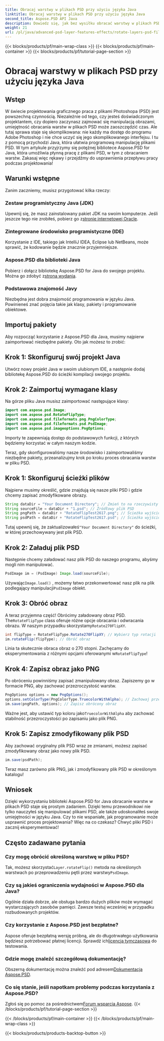 ```yaml
---
title: Obracaj warstwy w plikach PSD przy użyciu języka Java
linktitle: Obracaj warstwy w plikach PSD przy użyciu języka Java
second_title: Aspose.PSD API Java
description: Dowiedz się, jak bez wysiłku obracać warstwy w plikach PSD za pomocą Aspose.PSD dla Java, korzystając z tego przewodnika krok po kroku.
weight: 21
url: /pl/java/advanced-psd-layer-features-effects/rotate-layers-psd-files/
---
```


{{< blocks/products/pf/main-wrap-class >}}
{{< blocks/products/pf/main-container >}}
{{< blocks/products/pf/tutorial-page-section >}}

# Obracaj warstwy w plikach PSD przy użyciu języka Java

## Wstęp
W świecie projektowania graficznego praca z plikami Photoshopa (PSD) jest powszechną czynnością. Niezależnie od tego, czy jesteś doświadczonym projektantem, czy dopiero zaczynasz zajmować się manipulacją obrazami, umiejętność obracania warstw w plikach PSD może zaoszczędzić czas. Ale tutaj sprawa staje się skomplikowana: nie każdy ma dostęp do programu Adobe Photoshop i nie chce uczyć się jego skomplikowanego interfejsu. I tu z pomocą przychodzi Java, która ułatwia programową manipulację plikami PSD. W tym artykule przyjrzymy się potężnej bibliotece Aspose.PSD for Java, która umożliwia płynną pracę z plikami PSD, w tym z obracaniem warstw. Zakasaj więc rękawy i przejdźmy do usprawnienia przepływu pracy podczas projektowania!
## Warunki wstępne
Zanim zaczniemy, musisz przygotować kilka rzeczy:
### Zestaw programistyczny Java (JDK)
 Upewnij się, że masz zainstalowany pakiet JDK na swoim komputerze. Jeśli jeszcze tego nie zrobiłeś, pobierz go z[stronie internetowej Oracle](https://www.oracle.com/java/technologies/javase-downloads.html).
### Zintegrowane środowisko programistyczne (IDE)
Korzystanie z IDE, takiego jak IntelliJ IDEA, Eclipse lub NetBeans, może sprawić, że kodowanie będzie znacznie przyjemniejsze.
### Aspose.PSD dla biblioteki Java
 Pobierz i dołącz bibliotekę Aspose.PSD for Java do swojego projektu. Można go zdobyć z[strona wydania](https://releases.aspose.com/psd/java/).
### Podstawowa znajomość Javy
Niezbędna jest dobra znajomość programowania w języku Java. Powinieneś znać pojęcia takie jak klasy, pakiety i programowanie obiektowe.
## Importuj pakiety
Aby rozpocząć korzystanie z Aspose.PSD dla Java, musimy najpierw zaimportować niezbędne pakiety. Oto jak możesz to zrobić:
## Krok 1: Skonfiguruj swój projekt Java
Utwórz nowy projekt Java w swoim ulubionym IDE, a następnie dodaj bibliotekę Aspose.PSD do ścieżki kompilacji swojego projektu.
## Krok 2: Zaimportuj wymagane klasy
Na górze pliku Java musisz zaimportować następujące klasy:
```java
import com.aspose.psd.Image;
import com.aspose.psd.RotateFlipType;
import com.aspose.psd.fileformats.png.PngColorType;
import com.aspose.psd.fileformats.psd.PsdImage;
import com.aspose.psd.imageoptions.PngOptions;
```
Importy te zapewniają dostęp do podstawowych funkcji, z których będziemy korzystać w całym naszym kodzie. 

Teraz, gdy skonfigurowaliśmy nasze środowisko i zaimportowaliśmy niezbędne pakiety, przeanalizujmy krok po kroku proces obracania warstw w pliku PSD.
## Krok 1: Skonfiguruj ścieżki plików

Najpierw musimy określić, gdzie znajdują się nasze pliki PSD i gdzie chcemy zapisać zmodyfikowane obrazy. 
```java
String dataDir = "Your Document Directory"; // Zmień to na rzeczywisty katalog dokumentów.
String sourceFile = dataDir + "1.psd"; // Źródłowy plik PSD
String pngPath = dataDir + "RotateFlipTest2617.png"; // Ścieżka wyjściowego pliku PNG
String psdPath = dataDir + "RotateFlipTest2617.psd"; // Ścieżka wyjściowego pliku PSD
```
 Tutaj upewnij się, że zaktualizowałeś`"Your Document Directory"` do ścieżki, w której przechowywany jest plik PSD.
## Krok 2: Załaduj plik PSD

Następnie chcemy załadować nasz plik PSD do naszego programu, abyśmy mogli nim manipulować.
```java
PsdImage im = (PsdImage) Image.load(sourceFile);
```
 Używając`Image.load()` , możemy łatwo przekonwertować nasz plik na plik podlegający manipulacji`PsdImage` obiekt.
## Krok 3: Obróć obraz

 A teraz przyjemna część! Obrócimy załadowany obraz PSD. The`RotateFlipType` class oferuje różne opcje obracania i odwracania obrazu. W naszym przypadku skorzystamy`Rotate270FlipXY`.
```java
int flipType = RotateFlipType.Rotate270FlipXY; // Wybierz typ rotacji
im.rotateFlip(flipType); // Obróć obraz
```
Linia ta skutecznie obraca obraz o 270 stopni. Zachęcamy do eksperymentowania z różnymi opcjami oferowanymi w`RotateFlipType`!
## Krok 4: Zapisz obraz jako PNG

Po obróceniu powinniśmy zapisać zmanipulowany obraz. Zapiszemy go w formacie PNG, aby zachować przezroczystość warstw.
```java
PngOptions options = new PngOptions();
options.setColorType(PngColorType.TruecolorWithAlpha); // Zachowaj przejrzystość
im.save(pngPath, options); // Zapisz obrócony obraz
```
 Ważne jest, aby ustawić typ koloru jako`TruecolorWithAlpha` aby zachować stabilność przezroczystości po zapisaniu jako plik PNG.
## Krok 5: Zapisz zmodyfikowany plik PSD

Aby zachować oryginalny plik PSD wraz ze zmianami, możesz zapisać zmodyfikowany obraz jako nowy plik PSD.
```java
im.save(psdPath);
```
Teraz masz zarówno plik PNG, jak i zmodyfikowany plik PSD w określonym katalogu!
## Wniosek
Dzięki wykorzystaniu biblioteki Aspose.PSD for Java obracanie warstw w plikach PSD staje się prostym zadaniem. Dzięki temu przewodnikowi nie tylko nauczyłeś się manipulować plikami PSD, ale także udoskonaliłeś swoje umiejętności w języku Java. Czy to nie wspaniałe, jak programowanie może usprawnić proces projektowania? Więc na co czekasz? Chwyć pliki PSD i zacznij eksperymentować!
## Często zadawane pytania
### Czy mogę obrócić określoną warstwę w pliku PSD?
 Tak, możesz skorzystać`Layer.rotateFlip()` metoda na określonych warstwach po przeprowadzeniu pętli przez warstwy`PsdImage`.
### Czy są jakieś ograniczenia wydajności w Aspose.PSD dla Java?
Ogólnie działa dobrze, ale obsługa bardzo dużych plików może wymagać wystarczających zasobów pamięci. Zawsze testuj wcześniej w przypadku rozbudowanych projektów.
### Czy korzystanie z Aspose.PSD jest bezpłatne?
 Aspose oferuje bezpłatną wersję próbną, ale do długotrwałego użytkowania będziesz potrzebować płatnej licencji. Sprawdź ich[licencja tymczasowa](https://purchase.aspose.com/temporary-license/) do testowania.
### Gdzie mogę znaleźć szczegółową dokumentację?
 Obszerną dokumentację można znaleźć pod adresem[Dokumentacja Aspose.PSD](https://reference.aspose.com/psd/java/).
### Co się stanie, jeśli napotkam problemy podczas korzystania z Aspose.PSD?
 Zgłoś się po pomoc za pośrednictwem[Forum wsparcia Aspose](https://forum.aspose.com/c/psd/34).
{{< /blocks/products/pf/tutorial-page-section >}}

{{< /blocks/products/pf/main-container >}}
{{< /blocks/products/pf/main-wrap-class >}}

{{< blocks/products/products-backtop-button >}}
